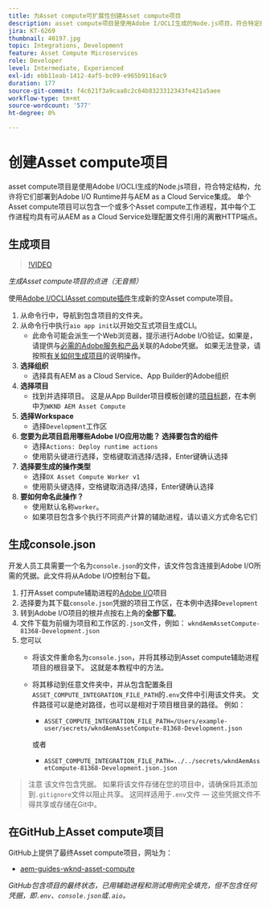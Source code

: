 ```yaml
---
title: 为Asset compute可扩展性创建Asset compute项目
description: asset compute项目是使用Adobe I/OCLI生成的Node.js项目，符合特定结构，允许将它们部署到Adobe I/O Runtime并与AEM as a Cloud Service集成。
jira: KT-6269
thumbnail: 40197.jpg
topic: Integrations, Development
feature: Asset Compute Microservices
role: Developer
level: Intermediate, Experienced
exl-id: ebb11eab-1412-4af5-bc09-e965b9116ac9
duration: 177
source-git-commit: f4c621f3a9caa8c2c64b8323312343fe421a5aee
workflow-type: tm+mt
source-wordcount: '577'
ht-degree: 0%

---
```


# 创建Asset compute项目

asset compute项目是使用Adobe I/OCLI生成的Node.js项目，符合特定结构，允许将它们部署到Adobe I/O Runtime并与AEM as a Cloud Service集成。 单个Asset compute项目可以包含一个或多个Asset compute工作进程，其中每个工作进程均具有可从AEM as a Cloud Service处理配置文件引用的离散HTTP端点。

## 生成项目

>[!VIDEO](https://video.tv.adobe.com/v/40197?quality=12&learn=on)

_生成Asset compute项目的点进（无音频）_

使用[Adobe I/OCLIAsset compute插件](../set-up/development-environment.md#aio-cli)生成新的空Asset compute项目。

1. 从命令行中，导航到包含项目的文件夹。
1. 从命令行中执行`aio app init`以开始交互式项目生成CLI。
   + 此命令可能会派生一个Web浏览器，提示进行Adobe I/O验证。如果是，请提供与[必需的Adobe服务和产品](../set-up/accounts-and-services.md)关联的Adobe凭据。 如果无法登录，请按照[有关如何生成项目](https://developer.adobe.com/app-builder/docs/getting_started/first_app/#42-developer-is-not-logged-in-as-enterprise-organization-user)的说明操作。
1. __选择组织__
   + 选择具有AEM as a Cloud Service、App Builder的Adobe组织
1. __选择项目__
   + 找到并选择项目。 这是从App Builder项目模板创建的[项目标题](../set-up/app-builder.md)，在本例中为`WKND AEM Asset Compute`
1. __选择Workspace__
   + 选择`Development`工作区
1. __您要为此项目启用哪些Adobe I/O应用功能？ 选择要包含的组件__
   + 选择`Actions: Deploy runtime actions`
   + 使用箭头键进行选择，空格键取消选择/选择，Enter键确认选择
1. __选择要生成的操作类型__
   + 选择`DX Asset Compute Worker v1`
   + 使用箭头键选择，空格键取消选择/选择，Enter键确认选择
1. __要如何命名此操作？__
   + 使用默认名称`worker`。
   + 如果项目包含多个执行不同资产计算的辅助进程，请以语义方式命名它们

## 生成console.json

开发人员工具需要一个名为`console.json`的文件，该文件包含连接到Adobe I/O所需的凭据。此文件将从Adobe I/O控制台下载。

1. 打开Asset compute辅助进程的[Adobe I/O](https://console.adobe.io)项目
1. 选择要为其下载`console.json`凭据的项目工作区，在本例中选择`Development`
1. 转到Adobe I/O项目的根并点按右上角的&#x200B;__全部下载__。
1. 文件下载为前缀为项目和工作区的`.json`文件，例如： `wkndAemAssetCompute-81368-Development.json`
1. 您可以
   + 将该文件重命名为`console.json`，并将其移动到Asset compute辅助进程项目的根目录下。 这就是本教程中的方法。
   + 将其移动到任意文件夹中，并从包含配置条目`ASSET_COMPUTE_INTEGRATION_FILE_PATH`的`.env`文件中引用该文件夹。 文件路径可以是绝对路径，也可以是相对于项目根目录的路径。 例如：
      + `ASSET_COMPUTE_INTEGRATION_FILE_PATH=/Users/example-user/secrets/wkndAemAssetCompute-81368-Development.json`

     或者
      + `ASSET_COMPUTE_INTEGRATION_FILE_PATH=../../secrets/wkndAemAssetCompute-81368-Development.json.json`

> 注意
> 该文件包含凭据。 如果将该文件存储在您的项目中，请确保将其添加到`.gitignore`文件以阻止共享。 这同样适用于`.env`文件 — 这些凭据文件不得共享或存储在Git中。

## 在GitHub上Asset compute项目

GitHub上提供了最终Asset compute项目，网址为：

+ [aem-guides-wknd-asset-compute](https://github.com/adobe/aem-guides-wknd-asset-compute)

_GitHub包含项目的最终状态，已用辅助进程和测试用例完全填充，但不包含任何凭据，即`.env`、`console.json`或`.aio`。_
